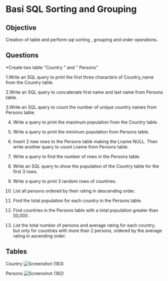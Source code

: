 # Basi SQL Sorting and Grouping 
## Objective 
Creation of table and perform sql sorting , grouping and order operations.
## Questions
*Create two table "Country " and " Persons" 

1.Write an SQL query to print the first three characters of Country_name from the Country table.

2.Write an SQL query to concatenate first name and last name from Persons table.

3.Write an SQL query to count the number of unique country names from Persons table.

4. Write a query to print the maximum population from the Country table.

5. Write a query to print the minimum population from Persons table.

6. Insert 2 new rows to the Persons table making the Lname NULL. Then write another query to count Lname from Persons table.

7. Write a query to find the number of rows in the Persons table.

8. Write an SQL query to show the population of the Country table for the first 3 rows.

9. Write a query to print 3 random rows of countries.

10. List all persons ordered by their rating in descending order.

11. Find the total population for each country in the Persons table.

12.  Find countries in the Persons table with a total population greater than 50,000 .

13. List the total number of persons and average rating for each country, but only for countries with more than 2 persons, ordered by the average rating in ascending order.

## Tables

Country
![Screenshot (183)](https://github.com/user-attachments/assets/26128b19-8bc4-4156-8bcb-089c0e169caa)

Persons
![Screenshot (182)](https://github.com/user-attachments/assets/95264d1d-2a43-48ee-b6b5-e8c44f80d7c1)








